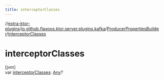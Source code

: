 ```yaml
---
title: interceptorClasses
---
```


//[extra-ktor-plugins](../../../index.md)/[io.github.flaxoos.ktor.server.plugins.kafka](../index.md)/[ProducerPropertiesBuilder](index.md)/[interceptorClasses](interceptor-classes.md)

# interceptorClasses

[jvm]\
var [interceptorClasses](interceptor-classes.md): [Any](https://kotlinlang.org/api/latest/jvm/stdlib/kotlin/-any/index.md)?




